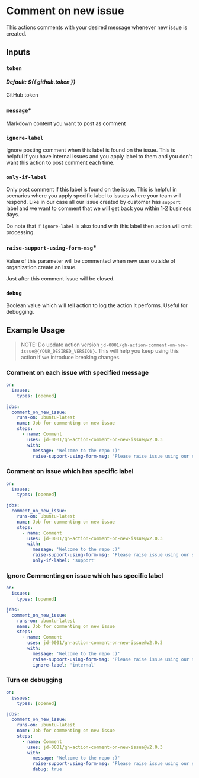 # Comment on new issue

This actions comments with your desired message whenever new issue is created.

## Inputs

### `token`

#### *Default: ${{ github.token }}*

GitHub token

### `message`*

Markdown content you want to post as comment

### `ignore-label`

Ignore posting comment when this label is found on the issue. This is helpful if you have internal issues and you apply label to them and you don't want this action to post comment each time.

### `only-if-label`

Only post comment if this label is found on the issue. This is helpful in scenarios where you apply specific label to issues where your team will respond. Like in our case all our issue created by customer has `support` label and we want to comment that we will get back you within 1-2 business days.

Do note that if `ignore-label` is also found with this label then action will omit processing.

### `raise-support-using-form-msg`*

Value of this parameter will be commented when new user outside of organization create an issue.

Just after this comment issue will be closed.

### `debug`

Boolean value which will tell action to log the action it performs. Useful for debugging.

## Example Usage

> NOTE: Do update action version `jd-0001/gh-action-comment-on-new-issue@{YOUR_DESIRED_VERSION}`. This will help you keep using this action if we introduce breaking changes.

### Comment on each issue with specified message

```yml
on:
  issues:
    types: [opened]

jobs:
  comment_on_new_issue:
    runs-on: ubuntu-latest
    name: Job for commenting on new issue
    steps:
      - name: Comment
        uses: jd-0001/gh-action-comment-on-new-issue@v2.0.3
        with:
          message: 'Welcome to the repo :)'
          raise-support-using-form-msg: 'Please raise issue using our support form'
```

### Comment on issue which has specific label

```yml
on:
  issues:
    types: [opened]

jobs:
  comment_on_new_issue:
    runs-on: ubuntu-latest
    name: Job for commenting on new issue
    steps:
      - name: Comment
        uses: jd-0001/gh-action-comment-on-new-issue@v2.0.3
        with:
          message: 'Welcome to the repo :)'
          raise-support-using-form-msg: 'Please raise issue using our support form'
          only-if-label: 'support'
```

### Ignore Commenting on issue which has specific label

```yml
on:
  issues:
    types: [opened]

jobs:
  comment_on_new_issue:
    runs-on: ubuntu-latest
    name: Job for commenting on new issue
    steps:
      - name: Comment
        uses: jd-0001/gh-action-comment-on-new-issue@v2.0.3
        with:
          message: 'Welcome to the repo :)'
          raise-support-using-form-msg: 'Please raise issue using our support form'
          ignore-label: 'internal'
```

### Turn on debugging

```yml
on:
  issues:
    types: [opened]

jobs:
  comment_on_new_issue:
    runs-on: ubuntu-latest
    name: Job for commenting on new issue
    steps:
      - name: Comment
        uses: jd-0001/gh-action-comment-on-new-issue@v2.0.3
        with:
          message: 'Welcome to the repo :)'
          raise-support-using-form-msg: 'Please raise issue using our support form'
          debug: true
```
